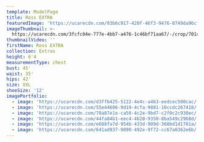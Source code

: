 ```yaml
---
template: ModelPage
title: Ross EXTRA
featuredImage: 'https://ucarecdn.com/93b6c917-420f-46f3-9476-0749da96cff2/'
imageThumbnail: >-
  https://ucarecdn.com/3fcfc04e-777e-4bb7-a476-1c46bf71aa67/-/crop/701x975/32,0/-/preview/
thumbnailVideo: ''
firstName: Ross EXTRA
collection: Extras
height: 6'4
measurementType: chest
bust: 45'
waist: 35'
hips: 42'
size: XXL
shoeSize: '12'
imagePortfolio:
  - image: 'https://ucarecdn.com/d3ffb425-5122-4e4c-a4b3-eedcec500cac/'
  - image: 'https://ucarecdn.com/55e44686-9d19-4cfa-9881-10ccdc267418/'
  - image: 'https://ucarecdn.com/78a87e1e-ca50-4c2e-9bd7-c2f0c2c938ec/'
  - image: 'https://ucarecdn.com/44fa04b1-eec4-4b20-9350-8ba549c2968d/'
  - image: 'https://ucarecdn.com/e688fa7d-954b-433d-909d-368bd1d1781a/'
  - image: 'https://ucarecdn.com/641ad937-9890-492e-9f72-cc67a0362e6b/'
---
```


